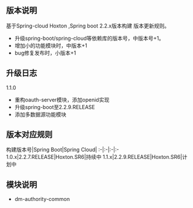 ## 版本说明
基于Spring-cloud Hoxton ,Spring boot 2.2.x版本构建
版本更新规则。
* 升级spring-boot/spring-cloud等依赖库的版本号，中版本号+1。
* 增加小的功能模块时，中版本+1
* bug修复发布时，小版本+1

## 升级日志
1.1.0
* 重构oauth-server模块，添加openid实现
* 升级spring-boot至2.2.9.RELEASE
* 添加多数据源功能模块
## 版本对应规则
构建版本号|Spring Boot|Spring Cloud|
:-|:-|:-|:-
1.0.x|2.2.7.RELEASE|Hoxton.SR6|持续中
1.1.x|2.2.9.RELEASE|Hoxton.SR6|计划中

## 模块说明
* dm-authority-common
